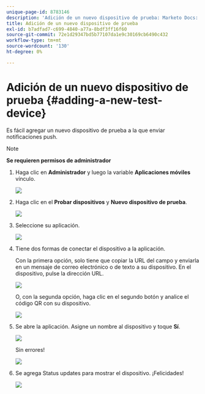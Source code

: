 ```yaml
---
unique-page-id: 8783146
description: 'Adición de un nuevo dispositivo de prueba: Marketo Docs: documentación del producto'
title: Adición de un nuevo dispositivo de prueba
exl-id: b7adfad7-c699-4840-a77a-8bdf3ff16f60
source-git-commit: 72e1d29347bd5b77107da1e9c30169cb6490c432
workflow-type: tm+mt
source-wordcount: '130'
ht-degree: 0%

---
```


# Adición de un nuevo dispositivo de prueba {#adding-a-new-test-device}

Es fácil agregar un nuevo dispositivo de prueba a la que enviar notificaciones push.

>[!NOTE]
>
>**Se requieren permisos de administrador**

1. Haga clic en **Administrador** y luego la variable **Aplicaciones móviles** vínculo.

   ![](assets/image2015-7-9-14-3a33-3a12.png)

1. Haga clic en el **Probar dispositivos** y **Nuevo dispositivo de prueba**.

   ![](assets/image2015-7-17-17-3a4-3a52.png)

1. Seleccione su aplicación.

   ![](assets/image2015-7-17-17-3a6-3a4.png)

1. Tiene dos formas de conectar el dispositivo a la aplicación.

   Con la primera opción, solo tiene que copiar la URL del campo y enviarla en un mensaje de correo electrónico o de texto a su dispositivo. En el dispositivo, pulse la dirección URL.

   ![](assets/image2015-7-20-11-3a27-3a2.png)

   O, con la segunda opción, haga clic en el segundo botón y analice el código QR con su dispositivo.

   ![](assets/image2015-7-17-17-3a9-3a54.png)

1. Se abre la aplicación. Asigne un nombre al dispositivo y toque **Sí**.

   ![](assets/image2015-7-17-17-3a31-3a23.png)

   Sin errores!

   ![](assets/image2015-7-17-17-3a33-3a5.png)

1. Se agrega Status updates para mostrar el dispositivo. ¡Felicidades!

   ![](assets/image2015-7-17-17-3a14-3a32.png)
